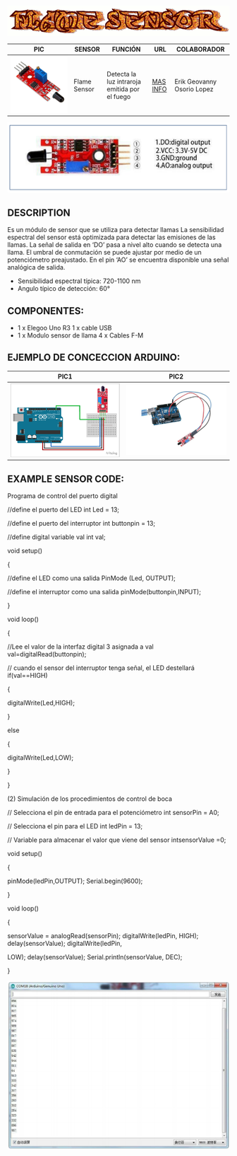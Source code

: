 ![](FlameSensor.gif)

PIC | SENSOR | FUNCIÓN | URL | COLABORADOR
------------ | -------------| -------------| -------------| -------------
![](FSENSOR.jpg) | Flame Sensor | Detecta la luz intraroja emitida por el fuego | [MAS INFO](https://arduinomodules.info/ky-026-flame-sensor-module/#:~:text=KY-026%20Flame%20Sensor%20Module%20for%20Arduino%20detects%20infrared%20light,used%20in%20fire%20detection%20systems.) | Erik Geovanny Osorio Lopez

![](pic2f.PNG)

## DESCRIPTION
Es un módulo de sensor que se utiliza para detectar llamas La sensibilidad espectral del sensor está
optimizada para detectar las emisiones de las llamas. La señal de salida en ‘DO’ pasa a nivel alto cuando
se detecta una llama. El umbral de conmutación se puede ajustar por medio de un potenciómetro preajustado.
En el pin ‘AO’ se encuentra disponible una señal analógica de salida.

- Sensibilidad espectral típica: 720-1100 nm
- Angulo típico de detección: 60°

## COMPONENTES:
- 1 x Elegoo Uno R3 1 x cable USB
- 1 x Modulo sensor de llama 4 x Cables F-M

## EJEMPLO DE CONCECCION ARDUINO:

PIC1 | PIC2 |
------------ | -------------|
![](flamArd.png) | ![](pic3f.PNG)


## EXAMPLE SENSOR CODE:
Programa de control del puerto digital

//define el puerto del LED int Led = 13;

//define el puerto del interruptor int buttonpin = 13;

//define digital variable val int val;

void setup()

{

//define el LED como una salida PinMode (Led, OUTPUT);

//define el interruptor como una salida pinMode(buttonpin,INPUT);

}

void loop()

{

//Lee el valor de la interfaz digital 3 asignada a val val=digitalRead(buttonpin);

// cuando el sensor del interruptor tenga señal, el LED destellará if(val==HIGH)

{

digitalWrite(Led,HIGH);

}

else

{

digitalWrite(Led,LOW);

}

}

(2) Simulación de los procedimientos de control de boca

// Selecciona el pin de entrada para el potenciómetro int sensorPin = A0;

// Selecciona el pin para el LED int ledPin = 13;


// Variable para almacenar el valor que viene del sensor intsensorValue =0;

void setup()

{


pinMode(ledPin,OUTPUT); Serial.begin(9600);

}

void loop()



{

sensorValue = analogRead(sensorPin); digitalWrite(ledPin, HIGH); delay(sensorValue); digitalWrite(ledPin,

LOW); delay(sensorValue); Serial.println(sensorValue, DEC);

}

![](pic4f.PNG)



